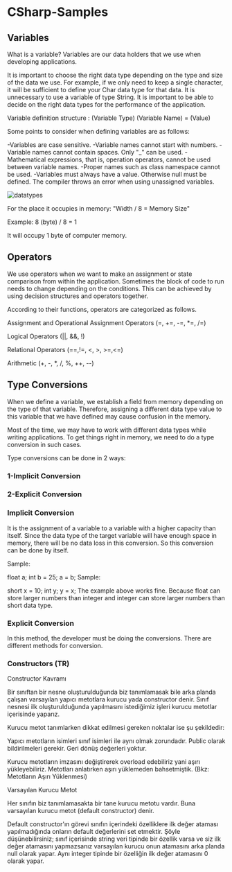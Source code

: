# CSharp-Samples

## Variables

What is a variable?
Variables are our data holders that we use when developing applications.

It is important to choose the right data type depending on the type and size of the data we use. For example, if we only need to keep a single character, it will be sufficient to define your Char data type for that data. It is unnecessary to use a variable of type String. It is important to be able to decide on the right data types for the performance of the application.

Variable definition structure : (Variable Type) (Variable Name) = (Value)

Some points to consider when defining variables are as follows:

-Variables are case sensitive.
-Variable names cannot start with numbers.
-Variable names cannot contain spaces. Only "_" can be used.
-Mathematical expressions, that is, operation operators, cannot be used between variable names.
-Proper names such as class namespace cannot be used.
-Variables must always have a value. Otherwise null must be defined. The compiler throws an error when using unassigned variables.

![datatypes](https://user-images.githubusercontent.com/78081616/188669669-11fa70ec-347e-4abd-8aa7-6c8636643cd7.png)

For the place it occupies in memory: "Width / 8 = Memory Size"

Example: 8 (byte) / 8 = 1

It will occupy 1 byte of computer memory.

## Operators

We use operators when we want to make an assignment or state comparison from within the application. Sometimes the block of code to run needs to change depending on the conditions. This can be achieved by using decision structures and operators together.

According to their functions, operators are categorized as follows.

Assignment and Operational Assignment Operators (=, +=, -=, *=, /=)

Logical Operators (||, &&, !)

Relational Operators (==,!=, <, >, >=,<=)

Arithmetic (+, -, *, /, %, ++, --)

## Type Conversions
When we define a variable, we establish a field from memory depending on the type of that variable. Therefore, assigning a different data type value to this variable that we have defined may cause confusion in the memory.

Most of the time, we may have to work with different data types while writing applications. To get things right in memory, we need to do a type conversion in such cases.

Type conversions can be done in 2 ways:

### 1-Implicit Conversion
### 2-Explicit Conversion

### Implicit Conversion
It is the assignment of a variable to a variable with a higher capacity than itself. Since the data type of the target variable will have enough space in memory, there will be no data loss in this conversion. So this conversion can be done by itself.

Sample:

float a; int b = 25; a = b;
Sample:

short x = 10; int y; y = x;
The example above works fine. Because float can store larger numbers than integer and integer can store larger numbers than short data type.

### Explicit Conversion
In this method, the developer must be doing the conversions. There are different methods for conversion.

### Constructors (TR)
Constructor Kavramı


Bir sınıftan bir nesne oluşturulduğunda biz tanımlamasak bile arka planda çalışan varsayılan yapıcı metotlara kurucu yada constructor denir. Sınıf nesnesi ilk oluşturulduğunda yapılmasını istediğimiz işleri kurucu metotlar içerisinde yaparız.



Kurucu metot tanımlarken dikkat edilmesi gereken noktalar ise şu şekildedir:



Yapıcı metotların isimleri sınıf isimleri ile aynı olmak zorundadır.
Public olarak bildirilmeleri gerekir.
Geri dönüş değerleri yoktur.


Kurucu metotların imzasını değiştirerek overload edebiliriz yani aşırı yükleyebiliriz. Metotları anlatırken aşırı yüklemeden bahsetmiştik. (Bkz: Metotların Aşırı Yüklenmesi)



Varsayılan Kurucu Metot


Her sınıfın biz tanımlamasakta bir tane kurucu metotu vardır. Buna varsayılan kurucu metot (default constructor) denir.



Default constructor'ın görevi sınıfın içerindeki özelliklere ilk değer ataması yapılmadığında onların default değerlerini set etmektir. Şöyle düşünebilirsiniz; sınıf içerisinde string veri tipinde bir özellik varsa ve siz ilk değer atamasını yapmazsanız varsayılan kurucu onun atamasını arka planda null olarak yapar. Aynı integer tipinde bir özelliğin ilk değer atamasını 0 olarak yapar.
